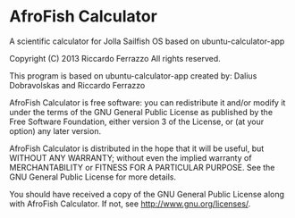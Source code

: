 AfroFish Calculator
===================

A scientific calculator for Jolla Sailfish OS based on ubuntu-calculator-app

Copyright (C) 2013 Riccardo Ferrazzo
All rights reserved.

This program is based on ubuntu-calculator-app created by:
Dalius Dobravolskas and Riccardo Ferrazzo

AfroFish Calculator is free software: you can redistribute it and/or modify
it under the terms of the GNU General Public License as published by
the Free Software Foundation, either version 3 of the License, or
(at your option) any later version.

AfroFish Calculator is distributed in the hope that it will be useful,
but WITHOUT ANY WARRANTY; without even the implied warranty of
MERCHANTABILITY or FITNESS FOR A PARTICULAR PURPOSE.  See the
GNU General Public License for more details.

You should have received a copy of the GNU General Public License
along with AfroFish Calculator.  If not, see <http://www.gnu.org/licenses/>.
